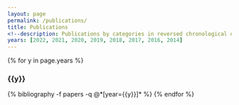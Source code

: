 ```yaml
---
layout: page
permalink: /publications/
title: Publications
<!--description: Publications by categories in reversed chronological order. Generated by jekyll-scholar.-->
years: [2022, 2021, 2020, 2019, 2018, 2017, 2016, 2014]
---
```


{% for y in page.years %}
  <h3 class="year">{{y}}</h3>
  {% bibliography -f papers -q @*[year={{y}}]* %}
{% endfor %}

